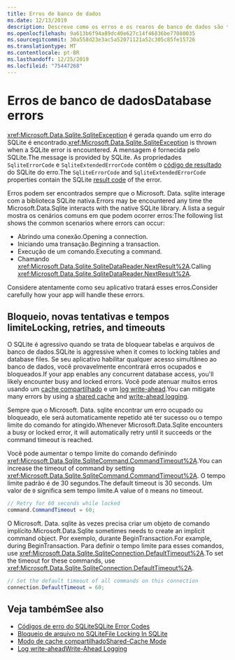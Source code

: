 ```yaml
---
title: Erros de banco de dados
ms.date: 12/13/2019
description: Descreve como os erros e os rearos de banco de dados são tratados pela biblioteca.
ms.openlocfilehash: 9a613b6f94a89dc40e627c14f46836be77080035
ms.sourcegitcommit: 30a558d23e3ac5a52071121a52c305c85fe15726
ms.translationtype: MT
ms.contentlocale: pt-BR
ms.lasthandoff: 12/25/2019
ms.locfileid: "75447268"
---
```

# <a name="database-errors"></a><span data-ttu-id="fcccd-103">Erros de banco de dados</span><span class="sxs-lookup"><span data-stu-id="fcccd-103">Database errors</span></span>

<span data-ttu-id="fcccd-104"><xref:Microsoft.Data.Sqlite.SqliteException> é gerada quando um erro do SQLite é encontrado.</span><span class="sxs-lookup"><span data-stu-id="fcccd-104"><xref:Microsoft.Data.Sqlite.SqliteException> is thrown when a SQLite error is encountered.</span></span> <span data-ttu-id="fcccd-105">A mensagem é fornecida pelo SQLite.</span><span class="sxs-lookup"><span data-stu-id="fcccd-105">The message is provided by SQLite.</span></span> <span data-ttu-id="fcccd-106">As propriedades `SqliteErrorCode` e `SqliteExtendedErrorCode` contêm o [código de resultado](https://www.sqlite.org/rescode.html) do SQLite do erro.</span><span class="sxs-lookup"><span data-stu-id="fcccd-106">The `SqliteErrorCode` and `SqliteExtendedErrorCode` properties contain the SQLite [result code](https://www.sqlite.org/rescode.html) of the error.</span></span>

<span data-ttu-id="fcccd-107">Erros podem ser encontrados sempre que o Microsoft. Data. sqlite interage com a biblioteca SQLite nativa.</span><span class="sxs-lookup"><span data-stu-id="fcccd-107">Errors may be encountered any time the Microsoft.Data.Sqlite interacts with the native SQLite library.</span></span> <span data-ttu-id="fcccd-108">A lista a seguir mostra os cenários comuns em que podem ocorrer erros:</span><span class="sxs-lookup"><span data-stu-id="fcccd-108">The following list shows the common scenarios where errors can occur:</span></span>

* <span data-ttu-id="fcccd-109">Abrindo uma conexão.</span><span class="sxs-lookup"><span data-stu-id="fcccd-109">Opening a connection.</span></span>
* <span data-ttu-id="fcccd-110">Iniciando uma transação.</span><span class="sxs-lookup"><span data-stu-id="fcccd-110">Beginning a transaction.</span></span>
* <span data-ttu-id="fcccd-111">Execução de um comando.</span><span class="sxs-lookup"><span data-stu-id="fcccd-111">Executing a command.</span></span>
* <span data-ttu-id="fcccd-112">Chamando <xref:Microsoft.Data.Sqlite.SqliteDataReader.NextResult%2A>.</span><span class="sxs-lookup"><span data-stu-id="fcccd-112">Calling <xref:Microsoft.Data.Sqlite.SqliteDataReader.NextResult%2A>.</span></span>

<span data-ttu-id="fcccd-113">Considere atentamente como seu aplicativo tratará esses erros.</span><span class="sxs-lookup"><span data-stu-id="fcccd-113">Consider carefully how your app will handle these errors.</span></span>

## <a name="locking-retries-and-timeouts"></a><span data-ttu-id="fcccd-114">Bloqueio, novas tentativas e tempos limite</span><span class="sxs-lookup"><span data-stu-id="fcccd-114">Locking, retries, and timeouts</span></span>

<span data-ttu-id="fcccd-115">O SQLite é agressivo quando se trata de bloquear tabelas e arquivos de banco de dados.</span><span class="sxs-lookup"><span data-stu-id="fcccd-115">SQLite is aggressive when it comes to locking tables and database files.</span></span> <span data-ttu-id="fcccd-116">Se seu aplicativo habilitar qualquer acesso simultâneo ao banco de dados, você provavelmente encontrará erros ocupados e bloqueados.</span><span class="sxs-lookup"><span data-stu-id="fcccd-116">If your app enables any concurrent database access, you'll likely encounter busy and locked errors.</span></span> <span data-ttu-id="fcccd-117">Você pode atenuar muitos erros usando um [cache compartilhado](connection-strings.md#cache) e um [log write-ahead](async.md).</span><span class="sxs-lookup"><span data-stu-id="fcccd-117">You can mitigate many errors by using a [shared cache](connection-strings.md#cache) and [write-ahead logging](async.md).</span></span>

<span data-ttu-id="fcccd-118">Sempre que o Microsoft. Data. sqlite encontrar um erro ocupado ou bloqueado, ele será automaticamente repetido até ter sucesso ou o tempo limite do comando for atingido.</span><span class="sxs-lookup"><span data-stu-id="fcccd-118">Whenever Microsoft.Data.Sqlite encounters a busy or locked error, it will automatically retry until it succeeds or the command timeout is reached.</span></span>

<span data-ttu-id="fcccd-119">Você pode aumentar o tempo limite do comando definindo <xref:Microsoft.Data.Sqlite.SqliteCommand.CommandTimeout%2A>.</span><span class="sxs-lookup"><span data-stu-id="fcccd-119">You can increase the timeout of command by setting <xref:Microsoft.Data.Sqlite.SqliteCommand.CommandTimeout%2A>.</span></span> <span data-ttu-id="fcccd-120">O tempo limite padrão é de 30 segundos.</span><span class="sxs-lookup"><span data-stu-id="fcccd-120">The default timeout is 30 seconds.</span></span> <span data-ttu-id="fcccd-121">Um valor de `0` significa sem tempo limite.</span><span class="sxs-lookup"><span data-stu-id="fcccd-121">A value of `0` means no timeout.</span></span>

```csharp
// Retry for 60 seconds while locked
command.CommandTimeout = 60;
```

<span data-ttu-id="fcccd-122">O Microsoft. Data. sqlite às vezes precisa criar um objeto de comando implícito.</span><span class="sxs-lookup"><span data-stu-id="fcccd-122">Microsoft.Data.Sqlite sometimes needs to create an implicit command object.</span></span> <span data-ttu-id="fcccd-123">Por exemplo, durante BeginTransaction.</span><span class="sxs-lookup"><span data-stu-id="fcccd-123">For example, during BeginTransaction.</span></span> <span data-ttu-id="fcccd-124">Para definir o tempo limite para esses comandos, use <xref:Microsoft.Data.Sqlite.SqliteConnection.DefaultTimeout%2A>.</span><span class="sxs-lookup"><span data-stu-id="fcccd-124">To set the timeout for these commands, use <xref:Microsoft.Data.Sqlite.SqliteConnection.DefaultTimeout%2A>.</span></span>

```csharp
// Set the default timeout of all commands on this connection
connection.DefaultTimeout = 60;
```

## <a name="see-also"></a><span data-ttu-id="fcccd-125">Veja também</span><span class="sxs-lookup"><span data-stu-id="fcccd-125">See also</span></span>

* [<span data-ttu-id="fcccd-126">Códigos de erro do SQLite</span><span class="sxs-lookup"><span data-stu-id="fcccd-126">SQLite Error Codes</span></span>](https://www.sqlite.org/rescode.html)
* [<span data-ttu-id="fcccd-127">Bloqueio de arquivo no SQLite</span><span class="sxs-lookup"><span data-stu-id="fcccd-127">File Locking In SQLite</span></span>](https://www.sqlite.org/lockingv3.html)
* [<span data-ttu-id="fcccd-128">Modo de cache compartilhado</span><span class="sxs-lookup"><span data-stu-id="fcccd-128">Shared-Cache Mode</span></span>](https://www.sqlite.org/sharedcache.html)
* [<span data-ttu-id="fcccd-129">Log write-ahead</span><span class="sxs-lookup"><span data-stu-id="fcccd-129">Write-Ahead Logging</span></span>](https://www.sqlite.org/wal.html)
